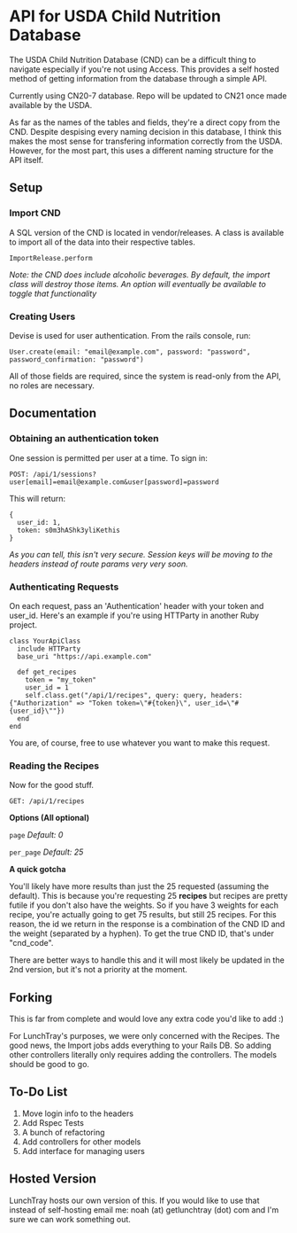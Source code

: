 # API for USDA Child Nutrition Database
The USDA Child Nutrition Database (CND) can be a difficult thing to navigate especially if you're not using Access. This provides a self hosted method of getting information from the database through a simple API.

Currently using CN20-7 database. Repo will be updated to CN21 once made available by the USDA.

As far as the names of the tables and fields, they're a direct copy from the CND. Despite despising every naming decision in this database, I think this makes the most sense for transfering information correctly from the USDA. However, for the most part, this uses a different naming structure for the API itself. 

## Setup

### Import CND

A SQL version of the CND is located in vendor/releases. A class is available to import all of the data into their respective tables. 

`ImportRelease.perform`

*Note: the CND does include alcoholic beverages. By default, the import class will destroy those items. An option will eventually be available to toggle that functionality*

### Creating Users

Devise is used for user authentication. From the rails console, run:

`User.create(email: "email@example.com", password: "password", password_confirmation: "password")`

All of those fields are required, since the system is read-only from the API, no roles are necessary. 

## Documentation

### Obtaining an authentication token

One session is permitted per user at a time. To sign in:

`POST: /api/1/sessions?user[email]=email@example.com&user[password]=password`

This will return:

```
{
  user_id: 1,
  token: s0m3hAShk3yliKethis
}
```
*As you can tell, this isn't very secure. Session keys will be moving to the headers instead of route params very very soon.*

### Authenticating Requests

On each request, pass an 'Authentication' header with your token and user_id. Here's an example if you're using HTTParty in another Ruby project. 

```
class YourApiClass
  include HTTParty
  base_uri "https://api.example.com"
  
  def get_recipes
    token = "my_token"
    user_id = 1
    self.class.get("/api/1/recipes", query: query, headers: {"Authorization" => "Token token=\"#{token}\", user_id=\"#{user_id}\""})
  end
end
```

You are, of course, free to use whatever you want to make this request. 

### Reading the Recipes
Now for the good stuff.

`GET: /api/1/recipes`

**Options (All optional)**

`page` *Default: 0*

`per_page` *Default: 25*

**A quick gotcha**

You'll likely have more results than just the 25 requested (assuming the default). This is because you're requesting 25 **recipes** but recipes are pretty futile if you don't also have the weights. So if you have 3 weights for each recipe, you're actually going to get 75 results, but still 25 recipes. For this reason, the id we return in the response is a combination of the CND ID and the weight (separated by a hyphen). To get the true CND ID, that's under "cnd_code".

There are better ways to handle this and it will most likely be updated in the 2nd version, but it's not a priority at the moment. 

## Forking
This is far from complete and would love any extra code you'd like to add :)

For LunchTray's purposes, we were only concerned with the Recipes. The good news, the Import jobs adds everything to your Rails DB. So adding other controllers literally only requires adding the controllers. The models should be good to go.

## To-Do List
1. Move login info to the headers
2. Add Rspec Tests
3. A bunch of refactoring
4. Add controllers for other models
5. Add interface for managing users

## Hosted Version

LunchTray hosts our own version of this. If you would like to use that instead of self-hosting email me: noah (at) getlunchtray (dot) com and I'm sure we can work something out. 
